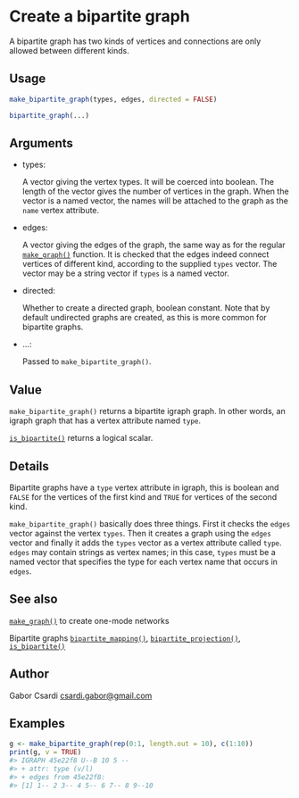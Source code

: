 # Create a bipartite graph

A bipartite graph has two kinds of vertices and connections are only
allowed between different kinds.

## Usage

``` r
make_bipartite_graph(types, edges, directed = FALSE)

bipartite_graph(...)
```

## Arguments

- types:

  A vector giving the vertex types. It will be coerced into boolean. The
  length of the vector gives the number of vertices in the graph. When
  the vector is a named vector, the names will be attached to the graph
  as the `name` vertex attribute.

- edges:

  A vector giving the edges of the graph, the same way as for the
  regular [`make_graph()`](https://r.igraph.org/reference/make_graph.md)
  function. It is checked that the edges indeed connect vertices of
  different kind, according to the supplied `types` vector. The vector
  may be a string vector if `types` is a named vector.

- directed:

  Whether to create a directed graph, boolean constant. Note that by
  default undirected graphs are created, as this is more common for
  bipartite graphs.

- ...:

  Passed to `make_bipartite_graph()`.

## Value

`make_bipartite_graph()` returns a bipartite igraph graph. In other
words, an igraph graph that has a vertex attribute named `type`.

[`is_bipartite()`](https://r.igraph.org/reference/is_bipartite.md)
returns a logical scalar.

## Details

Bipartite graphs have a `type` vertex attribute in igraph, this is
boolean and `FALSE` for the vertices of the first kind and `TRUE` for
vertices of the second kind.

`make_bipartite_graph()` basically does three things. First it checks
the `edges` vector against the vertex `types`. Then it creates a graph
using the `edges` vector and finally it adds the `types` vector as a
vertex attribute called `type`. `edges` may contain strings as vertex
names; in this case, `types` must be a named vector that specifies the
type for each vertex name that occurs in `edges`.

## See also

[`make_graph()`](https://r.igraph.org/reference/make_graph.md) to create
one-mode networks

Bipartite graphs
[`bipartite_mapping()`](https://r.igraph.org/reference/bipartite_mapping.md),
[`bipartite_projection()`](https://r.igraph.org/reference/bipartite_projection.md),
[`is_bipartite()`](https://r.igraph.org/reference/is_bipartite.md)

## Author

Gabor Csardi <csardi.gabor@gmail.com>

## Examples

``` r
g <- make_bipartite_graph(rep(0:1, length.out = 10), c(1:10))
print(g, v = TRUE)
#> IGRAPH 45e22f8 U--B 10 5 -- 
#> + attr: type (v/l)
#> + edges from 45e22f8:
#> [1] 1-- 2 3-- 4 5-- 6 7-- 8 9--10
```
